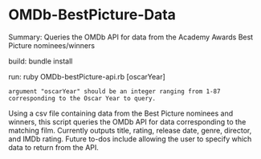 OMDb-BestPicture-Data
=====================

Summary: Queries the OMDb API for data from the Academy Awards Best Picture nominees/winners

build:
    bundle install

run:
    ruby OMDb-bestPicture-api.rb [oscarYear]

    argument "oscarYear" should be an integer ranging from 1-87 corresponding to the Oscar Year to query.

Using a csv file containing data from the Best Picture nominees and winners, this script queries the OMDb API for data corresponding to the matching film. Currently outputs title, rating, release date, genre, director, and IMDb rating. Future to-dos include allowing the user to specify which data to return from the API. 
